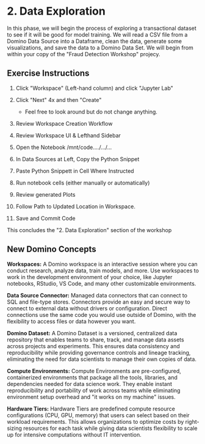# 2.  Data Exploration
In this phase, we will begin the process of exploring a transactional dataset to see if it will be good for model training.  We will read a CSV file from a Domino Data Source into a Dataframe, clean the data, generate some visualizations, and save the data to a Domino Data Set.  We will begin from within your copy of the "Fraud Detection Workshop" projecy.



## Exercise Instructions

1.  Click "Workspace" (Left-hand column) and click "Jupyter Lab"

2.  Click "Next" 4x and then "Create"
    - Feel free to look around but do not change anything.

3.  Review Workspace Creation Workflow

4.  Review Workspace UI & Lefthand Sidebar

5.  Open the Notebook /mnt/code..../.../...

6.  In Data Sources at Left, Copy the Python Snippet

7.  Paste Python Snippett in Cell Where Instructed

8.  Run notebook cells (either manually or automatically)

9.  Review generated Plots

10. Follow Path to Updated Location in Workspace.

11.  Save and Commit Code

This concludes the "2. Data Exploration" section of the workshop

## New Domino Concepts
**Workspaces:** A Domino workspace is an interactive session where you can conduct research, analyze data, train models, and more. Use workspaces to work in the development environment of your choice, like Jupyter notebooks, RStudio, VS Code, and many other customizable environments.

**Data Source Connector:** 
Managed data connectors that can connect to SQL and file-type stores.  Connectors provide an easy and secure way to connect to external data without drivers or configuration. Direct connections use the same code you would use outside of Domino, with the flexibility to access files or data however you want.

**Domino Dataset:**
A Domino Dataset is a versioned, centralized data repository that enables teams to share, track, and manage data assets across projects and experiments. This ensures data consistency and reproducibility while providing governance controls and lineage tracking, eliminating the need for data scientists to manage their own copies of data.

**Compute Environments:**
Compute Environments are pre-configured, containerized environments that package all the tools, libraries, and dependencies needed for data science work. They enable instant reproducibility and portability of work across teams while eliminating environment setup overhead and "it works on my machine" issues.

**Hardware Tiers:**
Hardware Tiers are predefined compute resource configurations (CPU, GPU, memory) that users can select based on their workload requirements. This allows organizations to optimize costs by right-sizing resources for each task while giving data scientists flexibility to scale up for intensive computations without IT intervention.
